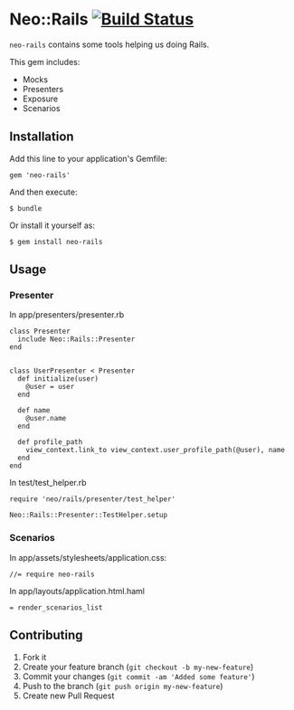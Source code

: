 # Neo::Rails [![Build Status](https://secure.travis-ci.org/neopoly/neo-rails.png?branch=master)](http://travis-ci.org/neopoly/neo-rails)
`neo-rails` contains some tools helping us doing Rails.

This gem includes:
* Mocks
* Presenters
* Exposure
* Scenarios

## Installation

Add this line to your application's Gemfile:

    gem 'neo-rails'

And then execute:

    $ bundle

Or install it yourself as:

    $ gem install neo-rails

## Usage

### Presenter

In app/presenters/presenter.rb

    class Presenter
      include Neo::Rails::Presenter
    end


    class UserPresenter < Presenter
      def initialize(user)
        @user = user
      end

      def name
        @user.name
      end

      def profile_path
        view_context.link_to view_context.user_profile_path(@user), name
      end
    end

In test/test_helper.rb

    require 'neo/rails/presenter/test_helper'

    Neo::Rails::Presenter::TestHelper.setup

### Scenarios

In app/assets/stylesheets/application.css:

    //= require neo-rails

In app/layouts/application.html.haml

    = render_scenarios_list

## Contributing

1. Fork it
2. Create your feature branch (`git checkout -b my-new-feature`)
3. Commit your changes (`git commit -am 'Added some feature'`)
4. Push to the branch (`git push origin my-new-feature`)
5. Create new Pull Request
